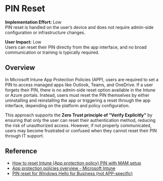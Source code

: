 # PIN Reset

**Implementation Effort:** Low  
PIN reset is handled on the user’s device and does not require admin-side configuration or infrastructure changes.

**User Impact:** Low  
Users can reset their PIN directly from the app interface, and no broad communication or training is typically required.

## Overview

In Microsoft Intune App Protection Policies (APP), users are required to set a PIN to access managed apps like Outlook, Teams, and OneDrive. If a user forgets their PIN, there is no admin-side reset option available in the Intune or Azure portals. Instead, users must reset the PIN themselves by either uninstalling and reinstalling the app or triggering a reset through the app interface, depending on the platform and policy configuration.

This approach supports the **Zero Trust principle of "Verify Explicitly"** by ensuring that only the user can reset their authentication method, reducing the risk of unauthorized access. However, if not properly communicated, users may become frustrated or confused when they cannot reset their PIN through IT support.

## Reference

- [How to reset Intune (App protection policy) PIN with MAM setup](https://learn.microsoft.com/en-us/answers/questions/887935/how-to-reset-intune-%28app-protection-policy%29-pin-wi)
- [App protection policies overview - Microsoft Intune](https://learn.microsoft.com/en-us/intune/intune-service/apps/app-protection-policy)
- [PIN reset for Windows Hello for Business (not APP-specific)](https://learn.microsoft.com/en-us/windows/security/identity-protection/hello-for-business/pin-reset)
